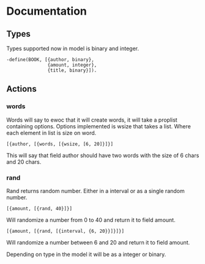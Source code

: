 # Documentation #

## Types ##

Types supported now in model is binary and integer.

    -define(BOOK, [{author, binary},
                   {amount, integer},
                   {title, binary}]).

## Actions ##

### words ###

Words will say to ewoc that it will create words, it will take a
proplist containing options. Options implemented is wsize that takes a
list. Where each element in list is size on word.

    [{author, [{words, [{wsize, [6, 20]}]}]

This will say that field author should have two words with the size of
6 chars and 20 chars.

### rand ###

Rand returns random number. Either in a interval or as a single random number.

    [{amount, [{rand, 40}]}]

Will randomize a number from 0 to 40 and return it to field amount.

    [{amount, [{rand, [{interval, {6, 20}}]}]}]

Will randomize a number between 6 and 20 and return it to field amount.

Depending on type in the model it will be as a integer or binary.